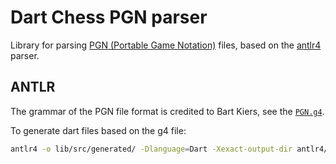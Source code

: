 # Dart Chess PGN parser

Library for parsing [PGN (Portable Game
Notation)](https://en.wikipedia.org/wiki/Portable_Game_Notation) files, based on
the [antlr4](https://github.com/antlr/antlr4) parser.

## ANTLR

The grammar of the PGN file format is credited to Bart Kiers, see the
[`PGN.g4`](https://github.com/antlr/grammars-v4/blob/38c2da77459a1ad99976c96868ef80284959605f/pgn/PGN.g4).

To generate dart files based on the g4 file:

```bash
antlr4 -o lib/src/generated/ -Dlanguage=Dart -Xexact-output-dir antlr4/PGN.g4
```